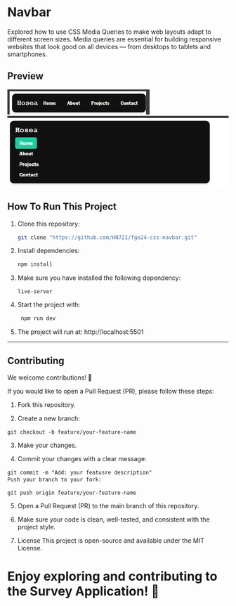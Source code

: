 # Navbar

Explored how to use CSS Media Queries to make web layouts adapt to different screen sizes. Media queries are essential for building responsive websites that look good on all devices — from desktops to tablets and smartphones.

## Preview

![preview](image3.png)
![web](image5.png)

## How To Run This Project

1. Clone this repository:

   ```bash
   git clone "https://github.com/HN721/fgo24-css-navbar.git"
   ```

2. Install dependencies:

   ```bash
   npm install
   ```

3. Make sure you have installed the following dependency:

   ```
   live-server
   ```

4. Start the project with:

   ```bash
    npm run dev
   ```

5. The project will run at: http://localhost:5501

---

## Contributing

We welcome contributions! 🚀

If you would like to open a Pull Request (PR), please follow these steps:

1. Fork this repository.

2. Create a new branch:

```
git checkout -b feature/your-feature-name
```

3. Make your changes.

4. Commit your changes with a clear message:

```
git commit -m "Add: your featusre description"
Push your branch to your fork:
```

```
git push origin feature/your-feature-name
```

5. Open a Pull Request (PR) to the main branch of this repository.

6. Make sure your code is clean, well-tested, and consistent with the project style.

7. License
   This project is open-source and available under the MIT License.

# Enjoy exploring and contributing to the Survey Application! 🎉
